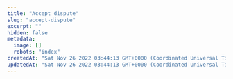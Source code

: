 ```yaml
---
title: "Accept dispute"
slug: "accept-dispute"
excerpt: ""
hidden: false
metadata: 
  image: []
  robots: "index"
createdAt: "Sat Nov 26 2022 03:44:13 GMT+0000 (Coordinated Universal Time)"
updatedAt: "Sat Nov 26 2022 03:44:13 GMT+0000 (Coordinated Universal Time)"
---
```

